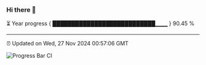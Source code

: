 ### Hi there 👋

⏳ Year progress { ███████████████████████████▁▁▁ } 90.45 %

---

⏰ Updated on Wed, 27 Nov 2024 00:57:06 GMT

![Progress Bar CI](https://github.com/code-lakshay/GitHub-Actions-Demo/workflows/Progress%20Bar%20CI/badge.svg)
